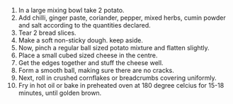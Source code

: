 1.  In a large mixing bowl take 2 potato.
2.	Add chilli, ginger paste, coriander, pepper, mixed herbs, cumin powder and salt according to the quantities declared.
3.	Tear 2 bread slices.
4.	Make a soft non-sticky dough. keep aside.
5.	Now, pinch a regular ball sized potato mixture and flatten slightly.
6.	Place a small cubed sized cheese in the centre.
7.	Get the edges together and stuff the cheese well.
8.	Form a smooth ball, making sure there are no cracks.
9.	Next, roll in crushed cornflakes or breadcrumbs covering uniformly.
10.	Fry in hot oil or bake in preheated oven at 180 degree celcius for 15-18 minutes, until golden brown.